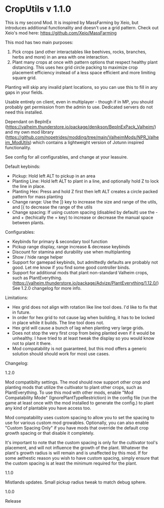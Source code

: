 # CropUtils v 1.1.0

This is my second Mod. It is inspired by MassFarming by Xeio, but introduces additional functionality and doesn't use a grid pattern. 
Check out Xeio's mod here: https://github.com/Xeio/MassFarming

This mod has two main purposes:
1) Pick crops (and other interactables like beehives, rocks, branches, herbs and more) in an area with one interaction.
2) Plant many crops at once with pattern options that respect healthy plant distancing.
This uses hex grid circle packing to maximize crop placement efficiency instead of a less space efficient and more limiting square grid.

Planting will skip any invalid plant locations, so you can use this to fill in any gaps in your fields.

Usable entirely on client, even in multiplayer - though if in MP, you should probably get permission from the admin to use.
Dedicated servers do not need this installed.

Dependant on BepInEx (https://valheim.thunderstore.io/package/denikson/BepInExPack_Valheim/) and my own mod library (https://github.com/nopetrides/modding/tree/main/ValheimMods/NPR_Valheim_ModUtils) which contains a lightweight version of Jotunn inspired functionality.

See config for all configurables, and change at your leasuire.

Default keybinds:
  - Pickup: Hold left ALT to pickup in an area 
  - Planting Line: Hold left ALT to plant in a line, and optionally hold Z to lock the line in place.
  - Planting Hex: Press and hold Z first then left ALT creates a circle packed pattern for mass planting
  - Change range: Use the ]} key to increase the size and range of the utils, and [{ to decrease the range of the utils
  - Change spacing: If using custom spacing (disabled by default) use the - and + (techically the = key) to increase or decrease the manual space between plants.

Configurables:
- Keybinds for primary & secondary tool function
- Pickup range display, range increase & decrease keybinds
- Discount for stamina and durability use when multiplanting
- Show / hide range helper
- Support for gamepad keybinds, but admittedly defaults are probably not good. Let me know if you find some good controller binds.
- Support for additional mods that plant non-standard Valheim crops, such as PlantEverything. (https://valheim.thunderstore.io/package/Advize/PlantEverything/1.12.0/) See 1.2.0 changelog for more info.

Limitations:
- Hex grid does not align with rotation like line tool does. I'd like to fix that in future.
- In order for hex grid to not cause lag when building, it has to be locked in place while it builds. The line tool does not.
- Hex grid will cause a bunch of lag when planting very large grids.
- Does not stop the very first crop from being planted even if it would be unhealthy. I have tried to at least tweak the display so you would know not to plant it there.
- Mod compatability is not guaranteed, but this mod offers a generic solution should should work for most use cases.

Changelog:

1.2.0

Mod compatibilty settings.
The mod should now support other crop and planting mods that utilize the cultivator to plant other crops, such as PlantEverything.
To use this mod with other mods, enable "Mod Compatability Mode" (IgnorePlantTypeRestriction) in the config file (run the game at least once with the mod installed to generate the config.) to plant any kind of plantable you have access too.

Mod compatability uses custom spacing to allow you to set the spacing to use for various custom mod growables.
Optionally, you can also enable "Custom Spacing Only" if you have mods that override the default crop growth spacing or that disable it completely.

It's important to note that the custom spacing is only for the cultivator tool's placement, and will not influence the growth of the plant. Whatever the plant's growth radius is will remain and is unaffected by this mod. If for some aethestic reason you wish to have custom spacing, simply ensure that the custom spacing is at least the minimum required for the plant.


1.1.0

Mistlands updates. Small pickup radius tweak to match debug sphere.

1.0.0

Release
